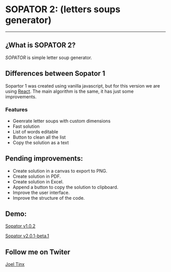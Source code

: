 # SOPATOR 2: (letters soups generator)

----------
## ¿What is SOPATOR 2?
*SOPATOR* is simple letter soup generator.

## Differences between Sopator 1
Sopartor 1 was created using vanilla javascript, but for this version we are using [React](https://reactjs.org/). The main algorithm is the same, it has just some improvements.

### Features
- Geenrate letter soups with custom dimensions
- Fast solution
- List of words editable
- Button to clean all the list
- Copy the solution as a text

## Pending improvements:
- Create solution in a canvas to export to PNG.
- Create solution in PDF.
- Create solution in Excel.
- Append a button to copy the solution to clipboard.
- Improve the user interface.
- Improve the structure of the code.


## Demo:
[Sopator v1.0.2](http://sopator.260mb.net/)

[Sopator v2.0.1-beta.1](https://sopator2.netlify.app/)

## Follow me on Twiter
[Joel Tinx](https://twitter.com/joeltinx)